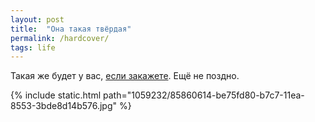 ```yaml
---
layout: post
title:  "Она такая твёрдая"
permalink: /hardcover/
tags: life
---
```


Такая же будет у вас, [если закажете](/clj-book-preorder/). Ещё не поздно.

{% include static.html path="1059232/85860614-be75fd80-b7c7-11ea-8553-3bde8d14b576.jpg" %}
